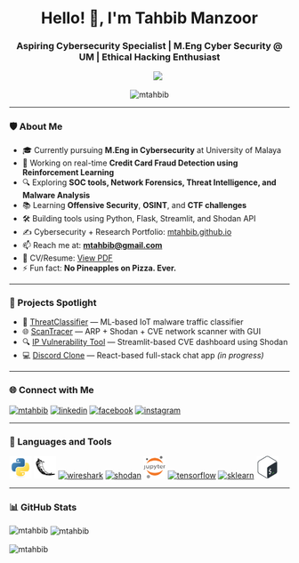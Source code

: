 <h1 align="center">Hello! 👋, I'm Tahbib Manzoor</h1>
<h3 align="center">Aspiring Cybersecurity Specialist | M.Eng Cyber Security @ UM | Ethical Hacking Enthusiast</h3>

<p align="center">
  <img src="https://camo.githubusercontent.com/2366b34bb903c09617990fb5fff4622f3e941349e846ddb7e73df872a9d21233/68747470733a2f2f63646e2e6472696262626c652e636f6d2f75736572732f3733303730332f73637265656e73686f74732f363538313234332f6176656e746f2e676966" 
       width="400" 
       style="margin-left: 30px;">
</p>

<p align="center">
  <img src="https://komarev.com/ghpvc/?username=mtahbib&label=Profile%20views&color=0e75b6&style=flat" alt="mtahbib" />
</p>

---

### 🛡️ About Me

- 🎓 Currently pursuing **M.Eng in Cybersecurity** at University of Malaya
- 🔭 Working on real-time **Credit Card Fraud Detection using Reinforcement Learning**
- 🔍 Exploring **SOC tools, Network Forensics, Threat Intelligence, and Malware Analysis**
- 📚 Learning **Offensive Security**, **OSINT**, and **CTF challenges**
- 🛠️ Building tools using Python, Flask, Streamlit, and Shodan API
- ✍️ Cybersecurity + Research Portfolio: [mtahbib.github.io](https://mtahbib.github.io/)
- 📫 Reach me at: **mtahbib@gmail.com**
- 🔗 CV/Resume: [View PDF](https://shorturl.at/benKT)
- ⚡ Fun fact: **No Pineapples on Pizza. Ever.**

---

### 📡 Projects Spotlight

- 🧠 [ThreatClassifier](https://github.com/mtahbib/threatclassifier) — ML-based IoT malware traffic classifier  
- 🌐 [ScanTracer](https://github.com/mtahbib/scantracer) — ARP + Shodan + CVE network scanner with GUI  
- 🔍 [IP Vulnerability Tool](https://github.com/mtahbib/shodan-vuln-scanner) — Streamlit-based CVE dashboard using Shodan  
- 💻 [Discord Clone](#) — React-based full-stack chat app *(in progress)*

---

### 🌐 Connect with Me

<p align="left">
  <a href="https://twitter.com/mtahbib" target="blank"><img align="center" src="https://raw.githubusercontent.com/rahuldkjain/github-profile-readme-generator/master/src/images/icons/Social/twitter.svg" alt="mtahbib" height="30" width="40" /></a>
  <a href="https://linkedin.com/in/tahbib-manzoor-249404175" target="blank"><img align="center" src="https://raw.githubusercontent.com/rahuldkjain/github-profile-readme-generator/master/src/images/icons/Social/linked-in-alt.svg" alt="linkedin" height="30" width="40" /></a>
  <a href="https://fb.com/tahbib.manzoor" target="blank"><img align="center" src="https://raw.githubusercontent.com/rahuldkjain/github-profile-readme-generator/master/src/images/icons/Social/facebook.svg" alt="facebook" height="30" width="40" /></a>
  <a href="https://instagram.com/sinner_maann" target="blank"><img align="center" src="https://raw.githubusercontent.com/rahuldkjain/github-profile-readme-generator/master/src/images/icons/Social/instagram.svg" alt="instagram" height="30" width="40" /></a>
</p>

---

### 🧰 Languages and Tools

<p align="left">
  <a href="https://python.org" target="_blank"><img src="https://raw.githubusercontent.com/devicons/devicon/master/icons/python/python-original.svg" alt="python" width="40" height="40"/></a>
  <a href="https://www.flask.palletsprojects.com/" target="_blank"><img src="https://raw.githubusercontent.com/devicons/devicon/master/icons/flask/flask-original.svg" alt="flask" width="40" height="40"/></a>
  <a href="https://www.wireshark.org/" target="_blank"><img src="https://www.wireshark.org/assets/images/wireshark-logo.svg](https://upload.wikimedia.org/wikipedia/commons/d/df/Wireshark_icon.svg" alt="wireshark" width="40" height="40"/></a>
  <a href="https://shodan.io" target="_blank"><img src="https://avatars.githubusercontent.com/u/1775361?s=200&v=4" alt="shodan" width="40" height="40"/></a>
  <a href="https://jupyter.org/" target="_blank"><img src="https://raw.githubusercontent.com/devicons/devicon/master/icons/jupyter/jupyter-original-wordmark.svg" alt="jupyter" width="40" height="40"/></a>
  <a href="https://www.tensorflow.org" target="_blank"><img src="https://www.vectorlogo.zone/logos/tensorflow/tensorflow-icon.svg" alt="tensorflow" width="40" height="40"/></a>
  <a href="https://scikit-learn.org/" target="_blank"><img src="https://upload.wikimedia.org/wikipedia/commons/0/05/Scikit_learn_logo_small.svg" alt="sklearn" width="40" height="40"/></a>
  <a href="https://www.gnu.org/software/bash/" target="_blank"><img src="https://raw.githubusercontent.com/devicons/devicon/master/icons/bash/bash-original.svg" alt="bash" width="40" height="40"/></a>
</p>

---

### 📊 GitHub Stats

<p><img align="left" src="https://github-readme-stats.vercel.app/api/top-langs?username=mtahbib&show_icons=true&locale=en&layout=compact" alt="mtahbib" /></p>

<p>&nbsp;<img align="center" src="https://github-readme-stats.vercel.app/api?username=mtahbib&show_icons=true&locale=en" alt="mtahbib" /></p>

<p><img align="center" src="https://github-readme-streak-stats.herokuapp.com/?user=mtahbib&" alt="mtahbib" /></p>
